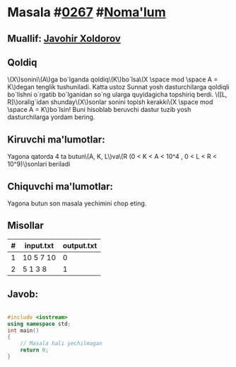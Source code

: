 
<h1>Masala #<a href="https://robocontest.uz/tasks/0267">0267</a> #<a href="https://robocontest.uz/tasks?category=1">Noma'lum</a></h1>
<h2> Muallif: <a href="https://robocontest.uz/profile/javohir_xoldorov">Javohir Xoldorov</a></h2>
<h2>Qoldiq</h2>
<p>\(X\)sonini\(A\)ga bo`lganda qoldiq\(K\)bo`lsa\(X \space mod \space A = K\)degan tenglik tushuniladi. Katta ustoz Sunnat yosh dasturchilarga qoldiqli bo`lishni o`rgatib bo`lganidan so`ng ularga quyidagicha topshiriq berdi.
\([L, R]\)oralig`idan shunday\(X\)sonlar sonini topish kerakki\(X \space mod \space A = K\)bo`lsin! Buni hisoblab beruvchi dastur tuzib yosh dasturchilarga yordam bering.</p>
<h2>Kiruvchi ma'lumotlar:</h2>
<p>Yagona qatorda 4 ta butun\(A, K, L\)va\(R (0 < K < A < 10^4 , 0 < L < R < 10^9)\)sonlari beriladi</p>
<h2>Chiquvchi ma'lumotlar:</h2>
<p>Yagona butun son masala yechimini chop eting.</p>
<h2>Misollar</h2>
<table>
    <thead>
        <tr>
            <th>#</th>
            <th>input.txt</th>
            <th>output.txt</th>
        </tr>
    </thead>
    <tbody>
            <tr>
                <td>1</td>
                <td>10 5 7 10</td>
                <td>0</td>
            </tr>
            <tr>
                <td>2</td>
                <td>5 1 3 8</td>
                <td>1</td>
            </tr>
    </tbody>
    </table>
    
<h2>Javob:</h2>

######
```cpp
#include <iostream>
using namespace std;
int main()
{
    // Masala hali yechilmagan
    return 0;
}
```
